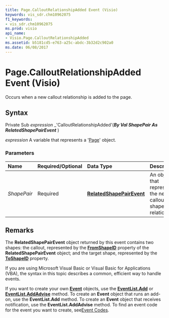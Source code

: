 ```yaml
---
title: Page.CalloutRelationshipAdded Event (Visio)
keywords: vis_sdr.chm10962075
f1_keywords:
- vis_sdr.chm10962075
ms.prod: visio
api_name:
- Visio.Page.CalloutRelationshipAdded
ms.assetid: b5181cd5-e763-a25c-abdc-3b32d2c902a0
ms.date: 06/08/2017
---
```



# Page.CalloutRelationshipAdded Event (Visio)

Occurs when a new callout relationship is added to the page.


## Syntax

Private Sub  _expression_ _'CalloutRelationshipAdded'(**_By Val ShapePair As RelatedShapePairEvent_** )

 _expression_ A variable that represents a '[Page](Visio.Page.md)' object.


### Parameters



|**Name**|**Required/Optional**|**Data Type**|**Description**|
|:-----|:-----|:-----|:-----|
| _ShapePair_|Required| **[RelatedShapePairEvent](Visio.RelatedShapePairEvent.md)**|An object that represents the new callout shape-pair relationship.|

## Remarks

The  **RelatedShapePairEvent** object returned by this event contains two shapes: the callout, represented by the **[FromShapeID](Visio.RelatedShapePairEvent.FromShapeID.md)** property of the **RelatedShapePairEvent** object; and the target shape, represented by the **[ToShapeID](Visio.RelatedShapePairEvent.ToShapeID.md)** property.

If you are using Microsoft Visual Basic or Visual Basic for Applications (VBA), the syntax in this topic describes a common, efficient way to handle events.

If you want to create your own  **[Event](Visio.Event.md)** objects, use the **[EventList.Add](Visio.EventList.Add.md)** or **[EventList.AddAdvise](Visio.EventList.AddAdvise.md)** method. To create an **Event** object that runs an add-on, use the **EventList.Add** method. To create an **Event** object that receives notification, use the **EventList.AddAdvise** method. To find an event code for the event you want to create, see[Event Codes](../visio/Concepts/event-codesvisio.md).



